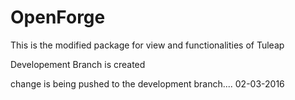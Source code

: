 # OpenForge
This is the modified package for view and functionalities of Tuleap

Developement Branch is created


change is being pushed to the development branch.... 02-03-2016